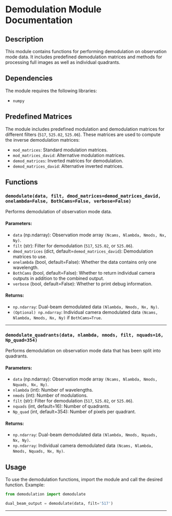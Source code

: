 # Demodulation Module Documentation

## Description
This module contains functions for performing demodulation on observation mode data. It includes predefined demodulation matrices and methods for processing full images as well as individual quadrants.

## Dependencies
The module requires the following libraries:

- `numpy`

## Predefined Matrices

The module includes predefined modulation and demodulation matrices for different filters (`517`, `525.02`, `525.06`). These matrices are used to compute the inverse demodulation matrices:

- `mod_matrices`: Standard modulation matrices.
- `mod_matrices_david`: Alternative modulation matrices.
- `demod_matrices`: Inverted matrices for demodulation.
- `demod_matrices_david`: Alternative inverted matrices.

## Functions

### `demodulate(data, filt, dmod_matrices=demod_matrices_david, onelambda=False, BothCams=False, verbose=False)`

Performs demodulation of observation mode data.

#### Parameters:
- `data` (np.ndarray): Observation mode array `(Ncams, Nlambda, Nmods, Nx, Ny)`.
- `filt` (str): Filter for demodulation (`517`, `525.02`, or `525.06`).
- `dmod_matrices` (dict, default=`demod_matrices_david`): Demodulation matrices to use.
- `onelambda` (bool, default=False): Whether the data contains only one wavelength.
- `BothCams` (bool, default=False): Whether to return individual camera outputs in addition to the combined output.
- `verbose` (bool, default=False): Whether to print debug information.

#### Returns:
- `np.ndarray`: Dual-beam demodulated data `(Nlambda, Nmods, Nx, Ny)`.
- `(Optional) np.ndarray`: Individual camera demodulated data `(Ncams, Nlambda, Nmods, Nx, Ny)` if `BothCams=True`.

---

### `demodulate_quadrants(data, nlambda, nmods, filt, nquads=16, Np_quad=354)`

Performs demodulation on observation mode data that has been split into quadrants.

#### Parameters:
- `data` (np.ndarray): Observation mode array `(Ncams, Nlambda, Nmods, Nquads, Nx, Ny)`.
- `nlambda` (int): Number of wavelengths.
- `nmods` (int): Number of modulations.
- `filt` (str): Filter for demodulation (`517`, `525.02`, or `525.06`).
- `nquads` (int, default=16): Number of quadrants.
- `Np_quad` (int, default=354): Number of pixels per quadrant.

#### Returns:
- `np.ndarray`: Dual-beam demodulated data `(Nlambda, Nmods, Nquads, Nx, Ny)`.
- `np.ndarray`: Individual camera demodulated data `(Ncams, Nlambda, Nmods, Nquads, Nx, Ny)`.

## Usage

To use the demodulation functions, import the module and call the desired function. Example:

```python
from demodulation import demodulate

dual_beam_output = demodulate(data, filt='517')
```

---